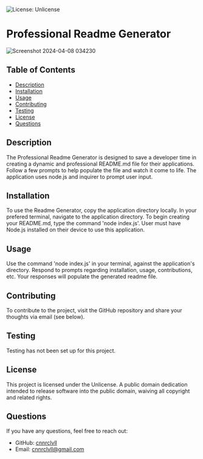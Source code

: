 
![License: Unlicense](https://img.shields.io/badge/license-Unlicense-blue.svg)

# Professional Readme Generator

![Screenshot 2024-04-08 034230](https://github.com/cnnrclvll/README-generator/assets/158123085/c35dfc1b-a65c-4ed0-be8c-680e8cff0aa4)

## Table of Contents
- [Description](#description)
- [Installation](#installation)
- [Usage](#usage)
- [Contributing](#contributing)
- [Testing](#testing)
- [License](#license)
- [Questions](#questions)

## Description
The Professional Readme Generator is designed to save a developer time in creating a dynamic and professional README.md file for their applications.  Follow a few prompts to help populate the file and watch it come to life.  The application uses node.js and inquirer to prompt user input.

## Installation
To use the Readme Generator, copy the application directory locally. In your prefered terminal, navigate to the application directory. To begin creating your README.md, type the command 'node index.js'. User must have Node.js installed on their device to use this application.

## Usage
Use the command 'node index.js' in your terminal, against the application's directory. Respond to prompts regarding installation, usage, contributions, etc.  Your responses will populate the generated readme file.

## Contributing
To contribute to the project, visit the GitHub repository and share your thoughts via email (see below).

## Testing
Testing has not been set up for this project.

## License
This project is licensed under the Unlicense. A public domain dedication intended to release software into the public domain, waiving all copyright and related rights.

## Questions
If you have any questions, feel free to reach out:

- GitHub: [cnnrclvll](https://github.com/cnnrclvll)
- Email: <a href="mailto:cnnrclvll@gmail.com">cnnrclvll@gmail.com</a>
